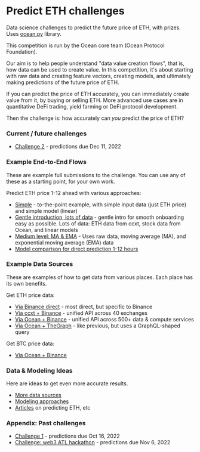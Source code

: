 # Predict ETH challenges

Data science challenges to predict the future price of ETH, with prizes. Uses [ocean.py](https://github.com/oceanprotocol/ocean.py) library.

This competition is run by the Ocean core team (Ocean Protocol Foundation).

Our aim is to help people understand "data value creation flows", that is, how data can be used to create value. In this competition, it's about starting with raw data and creating feature vectors, creating models, and ultimately making predictions of the future price of ETH.

If you can predict the price of ETH accurately, you can immediately create value from it, by buying or selling ETH. More advanced use cases are in quantitative DeFi trading, yield farming or DeFi protocol development.

Then the challenge is: how accurately can _you_ predict the price of ETH? 

### Current / future challenges

- [Challenge 2](challenges/main2.md) - predictions due Dec 11, 2022

### Example End-to-End Flows

These are example full submissions to the challenge. You can use any of these as a starting point, for your own work.

Predict ETH price 1-12 ahead with various approaches:
- [Simple](examples/end-to-end-via-raw-ocean-data-and-linear-models.md) - to-the-point example, with simple input data (just ETH price) and simple model (linear)
- [Gentle introduction, lots of data](examples/end-to-end-gentle.md) - gentle intro for smooth onboarding easy as possible. Lots of data: ETH data from ccxt, stock data from Ocean, and linear models
- [Medium level: MA & EMA](examples/end-to-end-via-mas-and-emas.md) - Uses raw data, moving average (MA), and exponential moving average (EMA) data
- [Model comparison for direct prediction 1-12 hours](examples/model_example_direct_prediction.md)

### Example Data Sources

These are examples of how to get data from various places. Each place has its own benefits.

Get ETH price data:
- [Via Binance direct](examples/get-ethdata-binance-direct.md) - most direct, but specific to Binance
- [Via ccxt + Binance](examples/get-ethdata-ccxt-binance.md) - unified API across 40 exchanges
- [Via Ocean + Binance](examples/get-ethdata-ocean-binance.md) - unified API across 500+ data & compute services
- [Via Ocean + TheGraph](examples/get-ethdata-ocean-thegraph.md) - like previous, but uses a GraphQL-shaped query


Get BTC price data:
- [Via Ocean + Binance](examples/get-btcdata-ocean-binance.md)

### Data & Modeling Ideas

Here are ideas to get even more accurate results.

- [More data sources](ideas/data-sources.md)
- [Modeling approaches](ideas/modeling.md)
- [Articles](ideas/articles.md) on predicting ETH, etc


### Appendix: Past challenges

- [Challenge 1](challenges/main1.md) - predictions due Oct 16, 2022
- [Challenge: web3 ATL hackathon](challenges/hack1.md) - predictions due Nov 6, 2022
